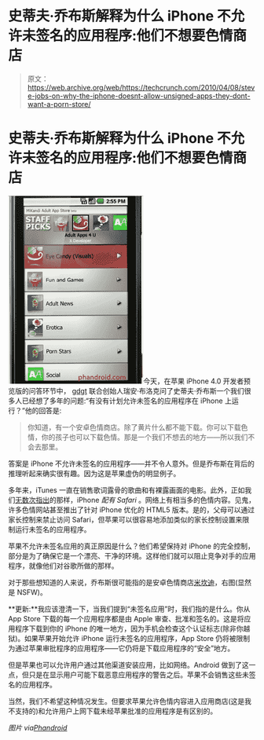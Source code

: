 # 史蒂夫·乔布斯解释为什么 iPhone 不允许未签名的应用程序:他们不想要色情商店

> 原文：<https://web.archive.org/web/https://techcrunch.com/2010/04/08/steve-jobs-on-why-the-iphone-doesnt-allow-unsigned-apps-they-dont-want-a-porn-store/>

# 史蒂夫·乔布斯解释为什么 iPhone 不允许未签名的应用程序:他们不想要色情商店

![](img/d01e9a44ab0d86f5924633ef142f1496.png)今天，在苹果 iPhone 4.0 开发者预览版的问答环节中， [gdgt](https://web.archive.org/web/20230213060327/http://live.gdgt.com/2010/04/08/live-iphone-os-4-0-event-coverage/#11-29-39-am) 联合创始人瑞安·布洛克问了史蒂夫·乔布斯一个我们很多人已经想了多年的问题:“有没有计划允许未签名的应用程序在 iPhone 上运行？”他的回答是:

> 你知道，有一个安卓色情商店。除了黄片什么都不能下载。你可以下载色情，你的孩子也可以下载色情。那是一个我们不想去的地方——所以我们不会去那里。

答案是 iPhone 不允许未签名的应用程序——并不令人意外。但是乔布斯在背后的推理听起来确实很有趣。因为这是苹果虚伪的明显例子。

多年来，iTunes 一直在销售歌词露骨的歌曲和有裸露画面的电影。此外，正如我们[无数次指出](https://web.archive.org/web/20230213060327/https://techcrunch.com/2010/02/23/apple-iphone-pornography-ban/)的那样，iPhone *配有 Safari* 。网络上有相当多的色情内容。见鬼，许多色情网站甚至推出了针对 iPhone 优化的 HTML5 版本。是的，父母可以通过家长控制来禁止访问 Safari，但苹果可以很容易地添加类似的家长控制设置来限制运行未签名的应用程序。

苹果不允许未签名应用的真正原因是什么？他们希望保持对 iPhone 的完全控制，部分是为了确保它是一个漂亮、干净的环境。这样他们就可以阻止竞争对手的应用程序，就像他们对谷歌所做的那样。

对于那些想知道的人来说，乔布斯很可能指的是安卓色情商店[米坎迪](https://web.archive.org/web/20230213060327/http://www.mikandi.com/)，右图(显然是 NSFW)。

**更新:**我应该澄清一下，当我们提到“未签名应用”时，我们指的是什么。你从 App Store 下载的每一个应用程序都是由 Apple 审查、批准和签名的。这是将应用程序下载到你的 iPhone 的唯一地方，因为手机会检查这个认证标志(除非你越狱)。如果苹果开始允许 iPhone 运行未签名的应用程序，App Store 仍将被限制为通过苹果审批程序的应用程序——它仍将是下载应用程序的“安全”地方。

但是苹果也可以允许用户通过其他渠道安装应用，比如网络。Android 做到了这一点，但只是在显示用户可能下载恶意应用程序的警告之后。苹果不会销售这些未签名的应用程序。

当然，我们不希望这种情况发生。但要求苹果允许色情内容进入应用商店(这是我不支持的)和允许用户上网下载未经苹果批准的应用程序是有区别的。

*图片 via[Phandroid](https://web.archive.org/web/20230213060327/http://www.phandroid.com/)*
